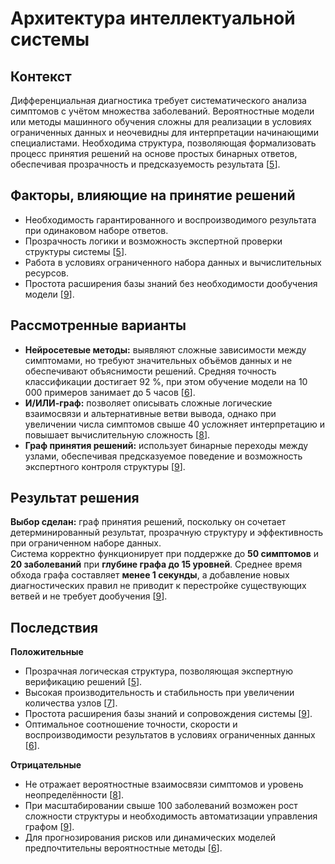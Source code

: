 # Архитектура интеллектуальной системы

## Контекст
Дифференциальная диагностика требует систематического анализа симптомов с учётом множества заболеваний. Вероятностные модели или методы машинного обучения сложны для реализации в условиях ограниченных данных и неочевидны для интерпретации начинающими специалистами.
Необходима структура, позволяющая формализовать процесс принятия решений на основе простых бинарных ответов, обеспечивая прозрачность и предсказуемость результата [[5](./sources.md#ref5)].

## Факторы, влияющие на принятие решений
- Необходимость гарантированного и воспроизводимого результата при одинаковом наборе ответов.  
- Прозрачность логики и возможность экспертной проверки структуры системы [[5](./sources.md#ref5)].  
- Работа в условиях ограниченного набора данных и вычислительных ресурсов.  
- Простота расширения базы знаний без необходимости дообучения модели [[9](./sources.md#ref9)].

## Рассмотренные варианты
- **Нейросетевые методы:** выявляют сложные зависимости между симптомами, но требуют значительных объёмов данных и не обеспечивают объяснимости решений. Средняя точность классификации достигает 92 %, при этом обучение модели на 10 000 примеров занимает до 5 часов [[6](./sources.md#ref6)].  
- **И/ИЛИ-граф:** позволяет описывать сложные логические взаимосвязи и альтернативные ветви вывода, однако при увеличении числа симптомов свыше 40 усложняет интерпретацию и повышает вычислительную сложность [[8](./sources.md#ref8)].  
- **Граф принятия решений:** использует бинарные переходы между узлами, обеспечивая предсказуемое поведение и возможность экспертного контроля структуры [[9](./sources.md#ref9)].

## Результат решения
**Выбор сделан:** граф принятия решений, поскольку он сочетает детерминированный результат, прозрачную структуру и эффективность при ограниченном наборе данных.  
Система корректно функционирует при поддержке до **50 симптомов** и **20 заболеваний** при **глубине графа до 15 уровней**. Среднее время обхода графа составляет **менее 1 секунды**, а добавление новых диагностических правил не приводит к перестройке существующих ветвей и не требует дообучения [[9](./sources.md#ref9)].

## Последствия

**Положительные**

- Прозрачная логическая структура, позволяющая экспертную верификацию решений [[5](./sources.md#ref5)].  
- Высокая производительность и стабильность при увеличении количества узлов [[7](./sources.md#ref7)].  
- Простота расширения базы знаний и сопровождения системы [[9](./sources.md#ref9)].  
- Оптимальное соотношение точности, скорости и воспроизводимости результатов в условиях ограниченных данных [[6](./sources.md#ref6)].  

**Отрицательные**

- Не отражает вероятностные взаимосвязи симптомов и уровень неопределённости [[8](./sources.md#ref8)].  
- При масштабировании свыше 100 заболеваний возможен рост сложности структуры и необходимость автоматизации управления графом [[9](./sources.md#ref9)].  
- Для прогнозирования рисков или динамических моделей предпочтительны вероятностные методы [[6](./sources.md#ref6)].
